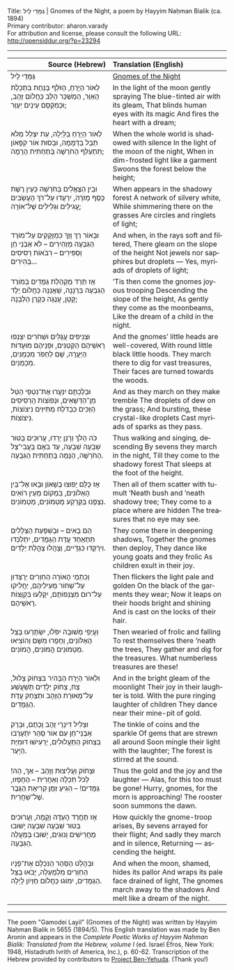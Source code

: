 <html>
<head></head>
<body>
Title: גַּמָּדֵי לָיִל | Gnomes of the Night, a poem by Ḥayyim Naḥman Bialik (ca. 1894)<br />
Primary contributor: aharon.varady<br />
For attribution and license, please consult the following URL: <a href="http://opensiddur.org/?p=23294">http://opensiddur.org/?p=23294</a>
<p />
<hr />

<table style="margin-left: auto;margin-right: auto;" class="draggable">
<thead><tr><th id="x" style="text-align: right;">Source (Hebrew)</th><th style="text-align: left;">Translation (English)</th></tr></thead>
<tbody>
<tr><td style="vertical-align:top;" width="46%">
<div class="liturgy" lang="he">
גַּמָּדֵי לָיִל
</span></div></td>
 
<td style="vertical-align:top;" width="53%">
<div class="english" lang="en">
<u>Gnomes of the Night</u>
</div></td></tr>


<tr><td style="vertical-align:top;" width="46%">
<div class="liturgy" lang="he">
לְאוֹר הַיָּרֵחַ, הַזֹּלֵף
בְּנַחַת בִּתְכֵלֶת הָאַוֵּר,
הַמְשַׁכֵּר הַלֵּב כַּחֲלוֹם זָהָב,
וּכְמִקְסָם עֵינַיִם יְעַוֵּר;
</span></div></td>
 
<td style="vertical-align:top;" width="53%">
<div class="english" lang="en">
In the light of the moon gently spraying 
The blue-tinted air with its gleam,
That blinds human eyes with its magic 
And fires the heart with a dream;
</div></td></tr>


<tr><td style="vertical-align:top;" width="46%">
<div class="liturgy" lang="he">
לְאוֹר הַיָּרֵחַ בַּלָּיְלָה,
עֵת יִצְלַל מְלֹא תֵבֵל בַּדְּמָמָה,
וּבְסוּת אוֹר קִפָּאוֹן תִּתְעַלֵּף
הַחֹרְשָׁה בְּתַחְתִּית הָרָמָה;
</span></div></td>
 
<td style="vertical-align:top;" width="53%">
<div class="english" lang="en">
When the whole world is shadowed with silence 
In the light of the moon of the night,
When in dim-frosted light like a garment 
Swoons the forest below the height;
</div></td></tr>


<tr><td style="vertical-align:top;" width="46%">
<div class="liturgy" lang="he">
וּבֵין הַצֶּאֱלִים בַּחֹרְשָׁה
כְּעֵין רֶשֶׁת כֶּסֶף מְזֹרָה,
יִרְעֲדוּ עַל־רֹךְ הָעֲשָׂבִים
עֲגִילִים וּגְלִילִים שֶׁל־אוֹרָה;
</span></div></td>
 
<td style="vertical-align:top;" width="53%">
<div class="english" lang="en">
When appears in the shadowy forest 
A network of silvery white,
While shimmering there on the grasses 
Are circles and ringlets of light;
</div></td></tr>


<tr><td style="vertical-align:top;" width="46%">
<div class="liturgy" lang="he">
וּבְאוֹר רַךְ וָזַךְ כִּמְזֻקָּקִים
עַל־מוֹרַד הַגִּבְעָה מַזְהִירִים –
לֹא אַבְנֵי חֵן וְסַפִּירִים –
רִבֹּאוֹת רְסִיסִים בְּהִירִים...
</span></div></td>
 
<td style="vertical-align:top;" width="53%">
<div class="english" lang="en">
And when, in the rays soft and filtered,
There gleam on the slope of the height 
Not jewels nor sapphires but droplets —
Yes, myriads of droplets of light;
</div></td></tr>


<tr><td style="vertical-align:top;" width="46%">
<div class="liturgy" lang="he">
אָז תֵּרֵד מַקְהֵלַת גַּמָּדִים
בְּמוֹרַד הַגִּבְעָה בִּרְנָנָה,
שַׁאֲנַנָּה כַּחֲלוֹם יֶלֶד קָטָן,
עֲנֻגָּה כְּקֶרֶן הַלְּבָנָה;
</span></div></td>
 
<td style="vertical-align:top;" width="53%">
<div class="english" lang="en">
’Tis then come the gnomes joyous trooping 
Descending the slope of the height,
As gently they come as the moonbeams,
Like the dream of a child in the night.
</div></td></tr>


<tr><td style="vertical-align:top;" width="46%">
<div class="liturgy" lang="he">
וּצְנִיפִים עֲגֻלִּים וּשְׁחֹרִים
יִצְנְפוּ רָאשֵׁיהֶם הַקְּטַנִּים,
וּפְנֵיהֶם מוּעָדוֹת הַיַּעֲרָה,
שָׁם לַחְפֹּר מִכְמַנִּים, מִכְמַנִּים.
</span></div></td>
 
<td style="vertical-align:top;" width="53%">
<div class="english" lang="en">
And the gnomes’ little heads are well-covered, 
With round little black little hoods.
They march there to dig for vast treasures, 
Their faces are turned towards the woods.
</div></td></tr>


<tr><td style="vertical-align:top;" width="46%">
<div class="liturgy" lang="he">
וּבְלֶכְתָּם יִנְעֲרוּ אֶת־נִטְפֵי
הַטַּל מִן־הַדְּשָׁאִים, וּנְפוֹצוֹת
הָרְסִיסִים הַזַּכִּים כִּבְדֹלַח
מַתִּיזִים נִיצוֹצוֹת, נִיצוֹצוֹת.
</span></div></td>
 
<td style="vertical-align:top;" width="53%">
<div class="english" lang="en">
And as they march on they make tremble 
The droplets of dew on the grass;
And bursting, these crystal-like droplets 
Cast myriads of sparks as they pass.
</div></td></tr>


<tr><td style="vertical-align:top;" width="46%">
<div class="liturgy" lang="he">
כֹּה הָלֹךְ וְרַנֵּן יֵרֵדוּ,
עֲרוּכִים בַּטּוּר שִׁבְעָה שִׁבְעָה,
עַד בֹּאָם בַּעֲבִי־צֵל הַחֹרְשָׁה,
הַנָּמָה בְּתַחְתִּית הַגִּבְעָה.
</span></div></td>
 
<td style="vertical-align:top;" width="53%">
<div class="english" lang="en">
Thus walking and singing, descending 
By sevens they march in the night,
Till they come to the shadowy forest 
That sleeps at the foot of the height.
</div></td></tr>


<tr><td style="vertical-align:top;" width="46%">
<div class="liturgy" lang="he">
אָז כֻּלָּם יָפוּצוּ בְשָׁאוֹן
וּבָאוּ אֶל־בֵּין הָאַלּוֹנִים,
בִּמְקוֹם מֵעֵין רוֹאִים נִצְפָּנוּ
בַּקַּרְקַע מַטְמוֹנִים, מַטְמוֹנִים.
</span></div></td>
 
<td style="vertical-align:top;" width="53%">
<div class="english" lang="en">
Then all of them scatter with tumult 
’Neath bush and ’neath shadowy tree;
They come to a place where are hidden 
The treasures that no eye may see.
</div></td></tr>


<tr><td style="vertical-align:top;" width="46%">
<div class="liturgy" lang="he">
הֵם בָּאִים – וּבְשִׁפְעַת הַצְּלָלִים
תִּתְאַחַד עֲדַת הַגַּמָּדִים,
יִתְלַכְּדוּ וִירַקְּדוּ כִּגְדָיִים,
וְצָהֲלוּ צָהֳלַת יְלָדִים.
</span></div></td>
 
<td style="vertical-align:top;" width="53%">
<div class="english" lang="en">
They come there in deepening shadows, 
Together the gnomes then deploy,
They dance like young goats and they frolic 
As children exult in their joy.
</div></td></tr>


<tr><td style="vertical-align:top;" width="46%">
<div class="liturgy" lang="he">
וְכִתְמֵי הָאוֹרָה הַחִוְרִים
יְרַצְּדוּן עַל־שְׁחוֹר מְעִילֵיהֶם,
יַחֲלִיקוּ עַל־רוּם מִצְנְפוֹתָם,
יִקָּלְעוּ בִּקְוֻצּוֹת רָאשֵׁיהֶם.
</span></div></td>
 
<td style="vertical-align:top;" width="53%">
<div class="english" lang="en">
Then flickers the light pale and golden 
On the black of the garments they wear;
Now it leaps on their hoods bright and shining 
And is cast on the locks of their hair.
</div></td></tr>


<tr><td style="vertical-align:top;" width="46%">
<div class="liturgy" lang="he">
וַעֲיֵפֵי מְשׁוּבָה יִפֹּלוּ,
יִשְׂתָּרְעוּ בְּצֵל הָאַלּוֹנִים,
וְחָפְרוּ מִשָּׁם וְהוֹצִיאוּ
מַטְמוֹנִים הֲמוֹנִים, הֲמוֹנִים.
</span></div></td>
 
<td style="vertical-align:top;" width="53%">
<div class="english" lang="en">
Then wearied of frolic and falling 
To rest themselves there ’neath the trees,
They gather and dig for the treasures.
What numberless treasures are these!
</div></td></tr>


<tr><td style="vertical-align:top;" width="46%">
<div class="liturgy" lang="he">
וּלְאוֹר הַיָּרֵח הַבָּהִיר
בִּצְחוֹק צָלוּל, צַח, צְחוֹק יְלָדִים
תְּשַׁעֲשַׁע עַל־מְאוּרַת הַזָּהָב
וּתְצַחֵק עֲדַת הַגַּמָּדִים.
</span></div></td>
 
<td style="vertical-align:top;" width="53%">
<div class="english" lang="en">
And in the bright gleam of the moonlight 
Their joy in their laughter is told.
With the pure ringing laughter of children 
They dance near their mine-pit of gold.
</div></td></tr>


<tr><td style="vertical-align:top;" width="46%">
<div class="liturgy" lang="he">
וּצְלִיל דִּינְרֵי זָהָב וָכֶתֶם,
וּבְרַק אַבְנֵי־חֵן עִם אוֹר סַהַר
יִתְעָרְבוּ בִּצְחוֹק הַתַּעֲלוּלִים,
יַרְעִישׁוּ דּוּמִיַּת הַיָּעַר.
</span></div></td>
 
<td style="vertical-align:top;" width="53%">
<div class="english" lang="en">
The tinkle of coins and the sparkle 
Of gems that are strewn all around 
Soon mingle their light with the laughter;
The forest is stirred at the sound.
</div></td></tr>


<tr><td style="vertical-align:top;" width="46%">
<div class="liturgy" lang="he">
וּצְחוֹק וַעֲלִיצוּת וְזָהָב –
אַךְ, הָהּ! לַכֹּל תִּכְלָה וְאַחֲרִית –
הֵחָפְזוּ, גַּמָּדִים! – הִגִּיעַ
זְמַן קְרִיאַת הַגֶּבֶר שֶׁל־שַׁחֲרִית.
</span></div></td>
 
<td style="vertical-align:top;" width="53%">
<div class="english" lang="en">
Thus the gold and the joy and the laughter — 
Alas, for this too must be gone!
Hurry, gnomes, for the morn is approaching! 
The rooster soon summons the dawn.
</div></td></tr>


<tr><td style="vertical-align:top;" width="46%">
<div class="liturgy" lang="he">
אָז תֶּחֱרַד הָעֵדָה וְקָמָה,
וַעֲרוּכִים בַּטּוּר שִׁבְעָה שִׁבְעָה
יָשׁוּבוּ מַחֲרִישִׁים וְנוּגִים,
יָשׁוּבוּ בְּמַעֲלֵה הַגִּבְעָה.
</span></div></td>
 
<td style="vertical-align:top;" width="53%">
<div class="english" lang="en">
How quickly the gnome-troop arises,
By sevens arrayed for their flight;
And sadly they march and in silence, 
Returning — ascending the height.
</div></td></tr>


<tr><td style="vertical-align:top;" width="46%">
<div class="liturgy" lang="he">
וּבְהָלֵט הַסַּהַר הַנִּכְלָם
אֶת־פָּנָיו הַחִוְרִים מִלְמָעְלָה,
יָבֹאוּ בַצֵּל הַגַּמָּדִים,
יִמּוֹגוּ כַּחֲלוֹם חֶזְיוֹן לָיְלָה.
</span></div></td>
 
<td style="vertical-align:top;" width="53%">
<div class="english" lang="en">
And when the moon, shamed, hides its pallor 
And wraps its pale face drained of light,
The gnomes march away to the shadows 
And melt like a dream of the night.
</div></td></tr>
</tbody></table>

<hr />

The poem "Gamodei Layil" (Gnomes of the Night) was written by Ḥayyim Naḥman Bialik in 5655 (1894/5). This English translation was made by Ben Aronin and appears in the <em>Complete Poetic Works of Hayyim Nahman Bialik: Translated from the Hebrew, volume I</em> (ed. Israel Efros, New York: 1948, Histadruth Ivrith of America, Inc.), p. 60-62. Transcription of the Hebrew provided by contributors to <a href="https://benyehuda.org/bialik/bia016.html">Project Ben-Yehuda</a>. (Thank you!)

</body>
</html>